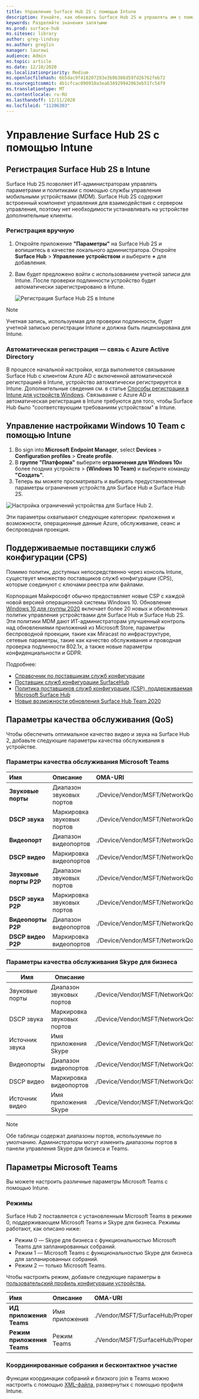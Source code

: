 ```yaml
---
title: Управление Surface Hub 2S с помощью Intune
description: Узнайте, как обновить Surface Hub 2S и управлять им с помощью Intune.
keywords: Разделяйте значения запятыми
ms.prod: surface-hub
ms.sitesec: library
author: greg-lindsay
ms.author: greglin
manager: laurawi
audience: Admin
ms.topic: article
ms.date: 12/10/2020
ms.localizationpriority: Medium
ms.openlocfilehash: 6b5dac9f418207293e3b9b386d59fd26762feb72
ms.sourcegitcommit: 4b1cfcac090910a3ea634929942063eb51fc54f9
ms.translationtype: MT
ms.contentlocale: ru-RU
ms.lasthandoff: 12/11/2020
ms.locfileid: "11206303"
---
```

# Управление Surface Hub 2S с помощью Intune

## Регистрация Surface Hub 2S в Intune

Surface Hub 2S позволяет ИТ-администраторам управлять параметрами и политиками с помощью службы управления мобильными устройствами (MDM). Surface Hub 2S содержит встроенный компонент управления для взаимодействия с сервером управления, поэтому нет необходимости устанавливать на устройстве дополнительные клиенты.

### Регистрация вручную

1. Откройте приложение **"Параметры"** на Surface Hub 2S и вопишитесь в качестве локального администратора. Откройте **Surface Hub** > **Управление устройством** и выберите **+** для добавления.
2. Вам будет предложено войти с использованием учетной записи для Intune. После проверки подлинности устройство будет автоматически зарегистрировано в Intune.

   ![Регистрация Surface Hub 2S в Intune](images/sh2-set-intune1.png)<br>
   
> [!NOTE]
> Учетная запись, используемая для проверки подлинности, будет учетной записью регистрации Intune и должна быть лицензирована для Intune.

### Автоматическая регистрация — связь с Azure Active Directory

В процессе начальной настройки, когда выполняется связывание Surface Hub с клиентом Azure AD с включенной автоматической регистрацией в Intune, устройство автоматически регистрируется в Intune. Дополнительные сведения см. в статье [Способы регистрации в Intune для устройств Windows](https://docs.microsoft.com/intune/enrollment/windows-enrollment-methods). Связывание с Azure AD и автоматическая регистрация в Intune требуются для того, чтобы Surface Hub было "соответствующим требованиям устройством" в Intune. 

## Управление настройками Windows 10 Team с помощью Intune

1. Во sign into **Microsoft Endpoint Manager**, select **Devices**  >  **Configuration profiles**  >  **Create profile**. 
2. В **группе "Платформа"** выберите **ограничения для Windows 10**и более поздних устройств  >  **(Windows 10 Team)** и выберите команду **"Создать".** 
3. Теперь вы можете просматривать и выбирать предустановленные параметры ограничения устройств для Surface Hub и Surface Hub 2S.

 ![Настройка ограничений устройства для Surface Hub 2.](images/sh2-set-intune3.png) <br>

Эти параметры охватывают следующие категории: приложения и возможности, операционные данные Azure, обслуживание, сеанс и беспроводная проекция.  

## Поддерживаемые поставщики служб конфигурации (CPS)

Помимо политик, доступных непосредственно через консоль Intune, существует множество поставщиков служб конфигурации (CPS), которые соединуют с ключами реестра или файлами. 

Корпорация Майкрософт обычно предоставляет новые CSP с каждой новой версией операционной системы Windows 10. Обновление [Windows 10 для группы 2020](surface-hub-2020-update.md) включает более 20 новых и обновленных политик управления устройствами для Surface Hub и Surface Hub 2S. Эти политики MDM дают ИТ-администраторам улучшенный контроль над обновлениями приложений из Microsoft Store, параметры беспроводной проекции, такие как Miracast по инфраструктуре, сетевые параметры, такие как качество обслуживания и проводная проверка подлинности 802.1x, а также новые параметры конфиденциальности и GDPR.

Подробнее: 

- [Справочник по поставщикам служб конфигурации](https://docs.microsoft.com/windows/client-management/mdm/configuration-service-provider-reference) 
- [Поставщик служб конфигурации SurfaceHub](https://docs.microsoft.com/windows/client-management/mdm/surfacehub-csp)
- [Политика поставщиков служб конфигурации (CSP), поддерживаемая Microsoft Surface Hub](https://docs.microsoft.com/windows/client-management/mdm/policy-csps-supported-by-surface-hub)
- [Новые возможности обновления Surface Hub Team 2020](surface-hub-2020-update-whats-new.md)

## Параметры качества обслуживания (QoS)

Чтобы обеспечить оптимальное качество видео и звука на Surface Hub 2, добавьте следующие параметры качества обслуживания в устройстве. 

### Параметры качества обслуживания Microsoft Teams 

| Имя | Описание | OMA-URI | Тип | Значение |
|:------ |:------------- |:--------- |:------ |:------- |
|**Звуковые порты**| Диапазон звуковых портов | ./Device/Vendor/MSFT/NetworkQoSPolicy/TeamsAudio/DestinationPortMatchCondition | Строка  | 3478-3479 |
|**DSCP звука**| Маркировка звуковых портов | ./Device/Vendor/MSFT/NetworkQoSPolicy/TeamsAudio/DSCPAction | целое число | 46 |
|**Видеопорт**| Диапазон видеопортов | ./Device/Vendor/MSFT/NetworkQoSPolicy/TeamsVideo/DestinationPortMatchCondition | Строка  | 3480 |
|**DSCP видео**| Маркировка видеопортов | ./Device/Vendor/MSFT/NetworkQoSPolicy/TeamsVideo/DSCPAction | целое число | 34 |
|**Звуковые порты P2P**| Диапазон звуковых портов | ./Device/Vendor/MSFT/NetworkQoSPolicy/TeamsP2PAudio/DestinationPortMatchCondition | Строка  | 50000-50019 |
|**DSCP звука P2P**| Маркировка звуковых портов | ./Device/Vendor/MSFT/NetworkQoSPolicy/TeamsP2PAudio/DSCPAction | целое число | 46 |
|**Видеопорты P2P**| Диапазон видеопортов | ./Device/Vendor/MSFT/NetworkQoSPolicy/TeamsP2PVideo/DestinationPortMatchCondition | Строка  | 50020-50039 |
|**DSCP видео P2P**| Маркировка видеопортов | ./Device/Vendor/MSFT/NetworkQoSPolicy/TeamsP2PVideo/DSCPAction | целое число | 34 |


### Параметры качества обслуживания Skype для бизнеса

| Имя               | Описание         | OMA-URI                                                                  | Тип    | Значение                          |
| ------------------ | ------------------- | ------------------------------------------------------------------------ | ------- | ------------------------------ |
| Звуковые порты        | Диапазон звуковых портов    | ./Device/Vendor/MSFT/NetworkQoSPolicy/SfBAudio/SourcePortMatchCondition  | Строка  | 50000-50019                    |
| DSCP звука         | Маркировка звуковых портов | ./Device/Vendor/MSFT/NetworkQoSPolicy/SfBAudio/DSCPAction                | целое число | 46                             |
| Источник звука | Имя приложения Skype      | ./Device/Vendor/MSFT/NetworkQoSPolicy/SfBAudio/AppPathNameMatchCondition | Строка  | Microsoft.PPISkype.Windows.exe |
| Видеопорты        | Диапазон видеопортов    | ./Device/Vendor/MSFT/NetworkQoSPolicy/SfBVideo/SourcePortMatchCondition  | Строка  | 50020-50039                    |
| DSCP видео         | Маркировка видеопортов | ./Device/Vendor/MSFT/NetworkQoSPolicy/SfBVideo/DSCPAction                | целое число | 34                             |
| Источник видео | Имя приложения Skype      | ./Device/Vendor/MSFT/NetworkQoSPolicy/SfBVideo/AppPathNameMatchCondition | Строка  | Microsoft.PPISkype.Windows.exe |

> [!NOTE]
> Обе таблицы содержат диапазоны портов, используемые по умолчанию. Администраторы могут изменить диапазоны портов в панели управления Skype для бизнеса и Teams.

## Параметры Microsoft Teams

Вы можете настроить различные параметры Microsoft Teams с помощью Intune.

### Режимы

Surface Hub 2 поставляется с установленным Microsoft Teams в режиме 0, поддерживающем Microsoft Teams и Skype для бизнеса. Режимы работают, как описано ниже:

- Режим 0 — Skype для бизнеса с функциональностью Microsoft Teams для запланированных собраний.
- Режим 1 — Microsoft Teams с функциональностью Skype для бизнеса для запланированных собраний.
- Режим 2 — только Microsoft Teams.

Чтобы настроить режим, добавьте следующие параметры в [пользовательский профиль конфигурации устройства.](https://docs.microsoft.com/mem/intune/configuration/custom-settings-configure)

| Имя | Описание | OMA-URI | Тип | Значение |
|:--- |:--- |:--- |:--- |:--- |
|**ИД приложения Teams**|Имя приложения|./Vendor/MSFT/SurfaceHub/Properties/VtcAppPackageId|Строка| Microsoft.MicrosoftTeamsforSurfaceHub_8wekyb3d8bbwe!Teams|
|**Режим приложения Teams**|Режим Teams|./Vendor/MSFT/SurfaceHub/Properties/SurfaceHubMeetingMode|целое число| 0 или 1 или 2|

### Координированные собрания и бесконтактное участие

Функции координации собраний и близкого join в Teams можно настроить с помощью [XML-файла,](https://docs.microsoft.com/mem/intune/configuration/custom-settings-configure) развернутых с помощью профиля Intune.
